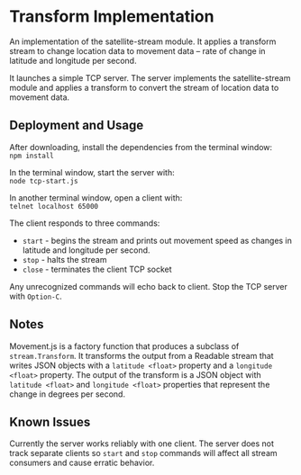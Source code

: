 # Transform Implementation

An implementation of the satellite-stream module. It applies a transform stream to change location data to movement data – rate of change in latitude and longitude per second.

It launches a simple TCP server. The server implements the satellite-stream module and applies a transform to convert the stream of location data to movement data.  

## Deployment and Usage

After downloading, install the dependencies from the terminal window:  
`npm install`  

In the terminal window, start the server with:  
`node tcp-start.js`  

In another terminal window, open a client with:  
`telnet localhost 65000`  

The client responds to three commands:  
 - `start` - begins the stream and prints out movement speed as changes in latitude and longitude per second.
 - `stop` - halts the stream  
 - `close` - terminates the client TCP socket  

Any unrecognized commands will echo back to client. Stop the TCP server with `Option-C`.

## Notes

Movement.js is a factory function that produces a subclass of `stream.Transform`. It transforms the output from a Readable stream that writes JSON objects with a `latitude <float>` property and a `longitude <float>` property. The output of the transform is a JSON object with `latitude <float>` and `longitude <float>` properties that represent the change in degrees per second.

## Known Issues
Currently the server works reliably with one client. The server does not track separate clients so `start` and `stop` commands will affect all stream consumers and cause erratic behavior.  
